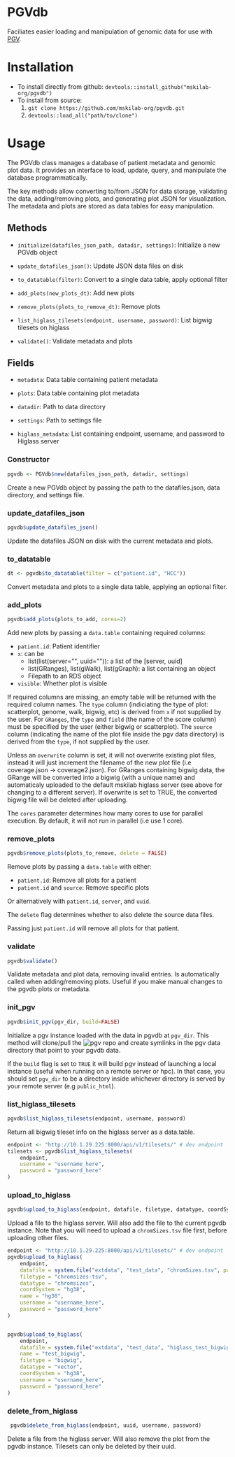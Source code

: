 # PGVdb
Faciliates easier loading and manipulation of genomic data for use with [PGV](https://github.com/mskilab-org/pgv).

# Installation
- To install directly from github: `devtools::install_github("mskilab-org/pgvdb")`
- To install from source:
    1. `git clone https://github.com/mskilab-org/pgvdb.git`
    2. `devtools::load_all("path/to/clone")`

# Usage
The PGVdb class manages a database of patient metadata and genomic plot data. It provides an interface to load, update, query, and manipulate the database programmatically.

The key methods allow converting to/from JSON for data storage, validating the data, adding/removing plots, and generating plot JSON for visualization. The metadata and plots are stored as data tables for easy manipulation.

## Methods
- `initialize(datafiles_json_path, datadir, settings)`: Initialize a new PGVdb object

- `update_datafiles_json()`: Update JSON data files on disk 

- `to_datatable(filter)`: Convert to a single data table, apply optional filter

- `add_plots(new_plots_dt)`: Add new plots 

- `remove_plots(plots_to_remove_dt)`: Remove plots

- `list_higlass_tilesets(endpoint, username, password)`: List bigwig tilesets on higlass

- `validate()`: Validate metadata and plots

## Fields

- `metadata`: Data table containing patient metadata 

- `plots`: Data table containing plot metadata

- `datadir`: Path to data directory

- `settings`: Path to settings file

- `higlass_metadata`: List containing endpoint, username, and password to Higlass server

### Constructor
```r
pgvdb <- PGVdb$new(datafiles_json_path, datadir, settings)
```

Create a new PGVdb object by passing the path to the datafiles.json, data directory, and settings file.

### update_datafiles_json
```r
pgvdb$update_datafiles_json()  
```

Update the datafiles JSON on disk with the current metadata and plots.

### to_datatable
```r
dt <- pgvdb$to_datatable(filter = c("patient.id", "HCC"))
```

Convert metadata and plots to a single data table, applying an optional filter.

### add_plots

```r
pgvdb$add_plots(plots_to_add, cores=2)  
```

Add new plots by passing a `data.table` containing required columns:

- `patient.id`: Patient identifier
- `x`: can be
    - list(list(server="", uuid="")): a list of the [server, uuid] 
    - list(GRanges), list(gWalk), list(gGraph): a list containing an object
    - Filepath to an RDS object
- `visible`: Whether plot is visible

If required columns are missing, an empty table will be returned with the
required column names. The `type` column (indiciating the type of plot:
scatterplot, genome, walk, bigwig, etc) is derived from `x` if not supplied by
the user. For `GRanges`, the `type` and `field` (the name of the score column)
must be specified by the user (either bigwig or scatterplot). The `source`
column (indicating the name of the plot file inside the pgv data directory) is
derived from the `type`, if not supplied by the user. 

Unless an `overwrite` column is set, it will not overwrite existing plot files,
instead it will just increment the filename of the new plot file (i.e
coverage.json -> coverage2.json). For GRanges containing bigwig data, the
GRange will be converted into a bigwig (with a unique name) and automaticaly
uploaded to the default mskilab higlass server (see above for changing to a
different server). If overwrite is set to TRUE, the converted bigwig file will
be deleted after uploading.

The `cores` parameter determines how many cores to use for parallel execution.
By default, it will not run in parallel (i.e use 1 core).

### remove_plots

```r
pgvdb$remove_plots(plots_to_remove, delete = FALSE)
```

Remove plots by passing a `data.table` with either:

- `patient.id`: Remove all plots for a patient 
- `patient.id` and `source`: Remove specific plots

Or alternatively with `patient.id`, `server`, and `uuid`.

The `delete` flag determines whether to also delete the source data files.

Passing just `patient.id` will remove all plots for that patient.

### validate

```r
pgvdb$validate()
```

Validate metadata and plot data, removing invalid entries. Is automatically
called when adding/removing plots. Useful if you make manual changes to the
pgvdb plots or metadata.


### init_pgv

```r 
pgvdb$init_pgv(pgv_dir, build=FALSE)
```

Initialize a pgv instance loaded with the data in pgvdb at `pgv_dir`. This
method will clone/pull the ![pgv repo](https://github.com/mskilab-org/pgv) and
create symlinks in the pgv data directory that point to your pgvdb data. 

If the `build` flag is set to `TRUE` it will build pgv instead of launching a
local instance (useful when running on a remote server or hpc). In that case,
you should set `pgv_dir` to be a directory inside whichever directory is served
by your remote server (e.g `public_html`).

### list_higlass_tilesets

```r 
pgvdb$list_higlass_tilesets(endpoint, username, password)
```

Return all bigwig tileset info on the higlass server as a data.table.

```r 
endpoint <- "http://10.1.29.225:8000/api/v1/tilesets/" # dev endpoint
tilesets <- pgvdb$list_higlass_tilesets(
    endpoint,
    username = "username_here",
    password = "password_here"
)
```



### upload_to_higlass

```r 
pgvdb$upload_to_higlass(endpoint, datafile, filetype, datatype, coordSystem, name, username, password)
```

Upload a file to the higlass server. Will also add the file to the current
pgvdb instance. Note that you will need to upload a `chromSizes.tsv` file
first, before uploading other files. 

```r 
endpoint <- "http://10.1.29.225:8000/api/v1/tilesets/" # dev endpoint
pgvdb$upload_to_higlass(
    endpoint,
    datafile = system.file("extdata", "test_data", "chromSizes.tsv", package = "PGVdb"),
    filetype = "chromsizes-tsv",
    datatype = "chromsizes",
    coordSystem = "hg38",
    name = "hg38",
    username = "username_here",
    password = "password_here"
)


pgvdb$upload_to_higlass(
    endpoint,
    datafile = system.file("extdata", "test_data", "higlass_test_bigwig.bw", package = "PGVdb"),
    name = "test_bigwig",
    filetype = "bigwig",
    datatype = "vector",
    coordSystem = "hg38",
    username = "username_here",
    password = "password_here"
)
```

### delete_from_higlass

```r 
 pgvdb$delete_from_higlass(endpoint, uuid, username, password)
```

Delete a file from the higlass server. Will also remove the plot from the pgvdb
instance. Tilesets can only be deleted by their uuid.
